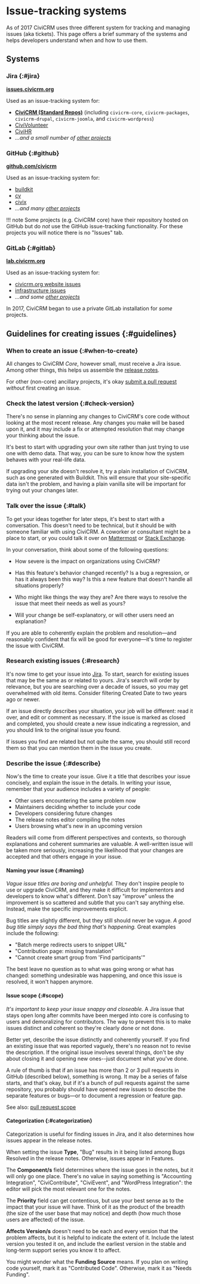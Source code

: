 # Issue-tracking systems

As of 2017 CiviCRM uses three different system for tracking and managing issues (aka tickets). This page offers a brief summary of the systems and helps developers understand when and how to use them.


## Systems

### Jira {:#jira}

**[issues.civicrm.org](https://issues.civicrm.org/jira)**

Used as an issue-tracking system for: 

* **[CiviCRM (Standard Repos)](https://issues.civicrm.org/jira/browse/CRM)**  (including `civicrm-core`, `civicrm-packages`, `civicrm-drupal`, `civicrm-joomla`, and `civicrm-wordpress`)
* [CiviVolunteer](https://issues.civicrm.org/jira/browse/VOL)
* [CiviHR](https://issues.civicrm.org/jira/browse/HR)
* *...and a small number of [other projects](https://issues.civicrm.org/jira/secure/BrowseProjects.jspa?selectedCategory=all&selectedProjectType=all)*

### GitHub {:#github}

**[github.com/civicrm](https://github.com/civicrm)**

Used as an issue-tracking system for:

* [buildkit](https://github.com/civicrm/civicrm-buildkit/issues)
* [cv](https://github.com/civicrm/cv/issues)
* [civix](https://github.com/totten/civix)
* *...and many [other projects](https://github.com/civicrm)*

!!! note
    Some projects (e.g. CiviCRM core) have their repository hosted on GitHub but do *not* use the GitHub issue-tracking functionality. For these projects you will notice there is no "Issues" tab. 

 
### GitLab {:#gitlab}

**[lab.civicrm.org](http://lab.civicrm.org)**

Used as an issue-tracking system for:

* [civicrm.org website issues](https://lab.civicrm.org/marketing-team/civicrm-website)
* [infrastructure issues](https://lab.civicrm.org/infrastructure/ops/issues)
* *...and some [other projects](https://lab.civicrm.org/explore/projects)*

In 2017, CiviCRM began to use a private GitLab installation for *some* projects.


## Guidelines for creating issues {:#guidelines}

### When to create an issue {:#when-to-create}

All changes to CiviCRM *Core*, however small, must receive a Jira issue. Among other things, this helps us assemble the [release notes](https://github.com/civicrm/civicrm-core/tree/master/release-notes).

For other (non-core) ancillary projects, it's okay [submit a pull request](/tools/git.md#pr) *without* first creating an issue.

### Check the latest version {:#check-version}

There's no sense in planning any changes to CiviCRM's core code without looking at the most recent release.  Any changes you make will be based upon it, and it may include a fix or attempted resolution that may change your thinking about the issue.

It's best to start with upgrading your own site rather than just trying to use one with demo data.  That way, you can be sure to know how the system behaves with your real-life data.  

If upgrading your site doesn't resolve it, try a plain installation of CiviCRM, such as one generated with Buildkit.  This will ensure that your site-specific data isn't the problem, and having a plain vanilla site will be important for trying out your changes later.

### Talk over the issue {:#talk}

To get your ideas together for later steps, it's best to start with a conversation.  This doesn't need to be technical, but it should be with someone familiar with using CiviCRM.  A coworker or consultant might be a place to start, or you could talk it over on [Mattermost](https://chat.civicrm.org/) or [Stack Exchange](http://civicrm.stackexchange.com/).

In your conversation, think about some of the following questions:

-   How severe is the impact on organizations using CiviCRM?

-   Has this feature's behavior changed recently?  Is a bug a regression, or has it always been this way?  Is this a new feature that doesn't handle all situations properly?

-   Who might like things the way they are?  Are there ways to resolve the issue that meet their needs as well as yours?

-   Will your change be self-explanatory, or will other users need an explanation?

If you are able to coherently explain the problem and resolution&mdash;and reasonably confident that fix will be good for everyone&mdash;it's time to register the issue with CiviCRM.

### Research existing issues {:#research}

It's now time to get your issue into [Jira](https://issues.civicrm.org/).  To start, search for existing issues that may be the same as or related to yours.  Jira's search will order by relevance, but you are searching over a decade of issues, so you may get overwhelmed with old items.  Consider filtering Created Date to two years ago or newer.

If an issue directly describes your situation, your job will be different: read it over, and edit or comment as necessary.  If the issue is marked as closed and completed, you should create a new issue indicating a regression, and you should link to the original issue you found.

If issues you find are related but not quite the same, you should still record them so that you can mention them in the issue you create.

### Describe the issue {:#describe}

Now's the time to create your issue.  Give it a title that describes your issue concisely, and explain the issue in the details.  In writing your issue, remember that your audience includes a variety of people:

-   Other users encountering the same problem now
-   Maintainers deciding whether to include your code
-   Developers considering future changes
-   The release notes editor compiling the notes
-   Users browsing what's new in an upcoming version

Readers will come from different perspectives and contexts, so thorough explanations and coherent summaries are valuable.  A well-written issue will be taken more seriously, increasing the likelihood that your changes are accepted and that others engage in your issue.

#### Naming your issue {:#naming}

*Vague issue titles are boring and unhelpful.*  They don't inspire people to use or upgrade CiviCRM, and they make it difficult for implementors and developers to know what's different.  Don't say "improve" unless the improvement is so scattered and subtle that you can't say anything else.  Instead, make the specific improvements explicit.

Bug titles are slightly different, but they still should never be vague.  *A good bug title simply says the bad thing that's happening.*   Great examples include the following:

- "Batch merge redirects users to snippet URL"
- "Contribution page: missing translation"
- "Cannot create smart group from 'Find participants'"  

The best leave no question as to what was going wrong or what has changed: something undesirable was happening, and once this issue is resolved, it won't happen anymore.

#### Issue scope {:#scope}

*It's important to keep your issue snappy and closeable.*  A Jira issue that stays open long after commits have been merged into core is confusing to users and demoralizing for contributors.  The way to prevent this is to make issues distinct and coherent so they're clearly done or not done.

Better yet, describe the issue distinctly and coherently yourself.  If you find an existing issue that was reported vaguely, there's no reason not to revise the description.  If the original issue involves several things, don't be shy about closing it and opening new ones--just document what you've done.

A rule of thumb is that if an issue has more than 2 or 3 pull requests in GitHub (described below), something is wrong.  It may be a series of false starts, and that's okay, but if it's a bunch of pull requests against the same repository, you probably should have opened new issues to describe the separate features or bugs&mdash;or to document a regression or feature gap.

See also: [pull request scope](/tools/git.md#pr-scope)

#### Categorization {:#categorization}

Categorization is useful for finding issues in Jira, and it also determines how issues appear in the release notes.

When setting the issue **Type**, "Bug" results in it being listed among Bugs Resolved in the release notes.  Otherwise, issues appear in Features.  

The **Component/s** field determines where the issue goes in the notes, but it will only go one place.  There's no value in saying something is "Accounting Integration", "CiviContribute", "CiviEvent", and "WordPress Integration": the editor will pick the most relevant one for the notes.

The **Priority** field can get contentious, but use your best sense as to the impact that your issue will have.  Think of it as the product of the breadth (the size of the user base that may notice) and depth (how much those users are affected) of the issue.

**Affects Version/s** doesn't need to be each and every version that the problem affects, but it is helpful to indicate the extent of it.  Include the latest version you tested it on, and include the earliest version in the stable and long-term support series you know it to affect.

You might wonder what the **Funding Source** means.  If you plan on writing code yourself, mark it as "Contributed Code".  Otherwise, mark it as "Needs Funding".
